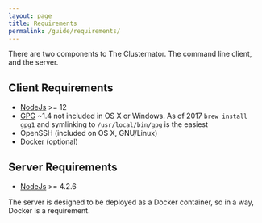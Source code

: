 ```yaml
---
layout: page
title: Requirements
permalink: /guide/requirements/
---
```


There are two components to The Clusternator.  The command line client, and the
server.  

## Client Requirements

- [NodeJs](https://nodejs.org/en/ "Node JS") >= 12
- [GPG](https://www.gnupg.org/ "GNU Privacy Guard")  ~1.4 not included in OS X 
or Windows.  As of 2017 `brew install gpg1` and symlinking to `/usr/local/bin/gpg` is the easiest
- OpenSSH (included on OS X, GNU/Linux)
- [Docker](https://docker.io) (optional)

## Server Requirements

- [NodeJs](https://nodejs.org/en/ "Node JS") >= 4.2.6

The server is designed to be deployed as a Docker container, so in a way, 
Docker is a requirement.
